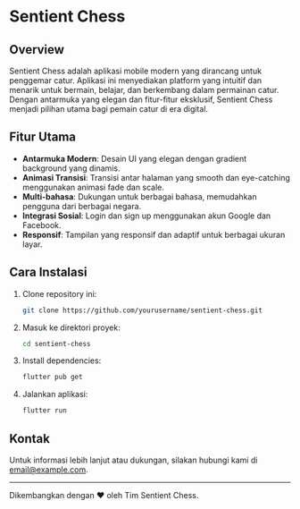 # Sentient Chess

## Overview
Sentient Chess adalah aplikasi mobile modern yang dirancang untuk penggemar catur. Aplikasi ini menyediakan platform yang intuitif dan menarik untuk bermain, belajar, dan berkembang dalam permainan catur. Dengan antarmuka yang elegan dan fitur-fitur eksklusif, Sentient Chess menjadi pilihan utama bagi pemain catur di era digital.

## Fitur Utama
- **Antarmuka Modern**: Desain UI yang elegan dengan gradient background yang dinamis.
- **Animasi Transisi**: Transisi antar halaman yang smooth dan eye-catching menggunakan animasi fade dan scale.
- **Multi-bahasa**: Dukungan untuk berbagai bahasa, memudahkan pengguna dari berbagai negara.
- **Integrasi Sosial**: Login dan sign up menggunakan akun Google dan Facebook.
- **Responsif**: Tampilan yang responsif dan adaptif untuk berbagai ukuran layar.

## Cara Instalasi
1. Clone repository ini:
   ```bash
   git clone https://github.com/yourusername/sentient-chess.git
   ```
2. Masuk ke direktori proyek:
   ```bash
   cd sentient-chess
   ```
3. Install dependencies:
   ```bash
   flutter pub get
   ```
4. Jalankan aplikasi:
   ```bash
   flutter run
   ```

## Kontak
Untuk informasi lebih lanjut atau dukungan, silakan hubungi kami di [email@example.com](mailto:email@example.com).

---

Dikembangkan dengan ❤️ oleh Tim Sentient Chess.
